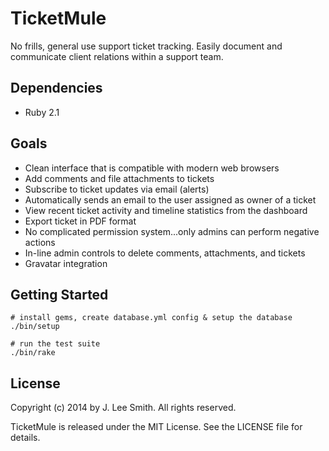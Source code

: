 # TicketMule

No frills, general use support ticket tracking.  Easily document and communicate client relations within a support team.

## Dependencies

* Ruby 2.1

## Goals

* Clean interface that is compatible with modern web browsers
* Add comments and file attachments to tickets
* Subscribe to ticket updates via email (alerts)
* Automatically sends an email to the user assigned as owner of a ticket
* View recent ticket activity and timeline statistics from the dashboard
* Export ticket in PDF format
* No complicated permission system...only admins can perform negative actions
* In-line admin controls to delete comments, attachments, and tickets
* Gravatar integration

## Getting Started

```
# install gems, create database.yml config & setup the database
./bin/setup

# run the test suite
./bin/rake
```

## License

Copyright (c) 2014 by J. Lee Smith. All rights reserved.

TicketMule is released under the MIT License.  See the LICENSE file for details.
